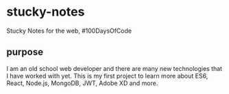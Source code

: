 # stucky-notes
 Stucky Notes for the web, #100DaysOfCode

## purpose
I am an old school web developer and there are many new technologies that I have worked with yet.  This is my first project to learn more about ES6, React, Node.js, MongoDB, JWT, Adobe XD and more.

